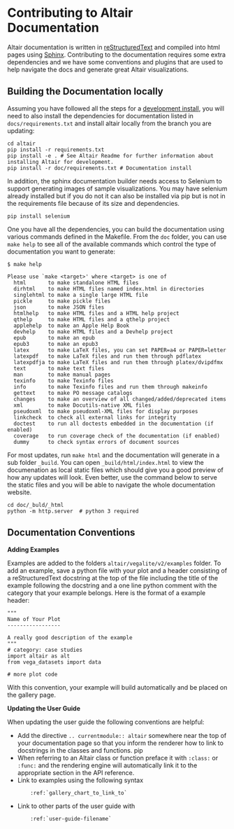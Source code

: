 # Contributing to Altair Documentation

Altair documentation is written in [reStructuredText](http://docutils.sourceforge.net/rst.html) and compiled into html pages using [Sphinx](http://www.sphinx-doc.org/en/master/). Contributing to the documentation requires some extra dependencies and we have some conventions and plugins that are used to help navigate the docs and generate great Altair visualizations. 

## Building the Documentation locally

Assuming you have followed all the steps for a [development install](../README.md), you will need to also install the dependencies for documentation listed in  `docs/requirements.txt` and install altair locally from the branch you are updating: 

```
cd altair
pip install -r requirements.txt 
pip install -e . # See Altair Readme for further information about installing Altair for development. 
pip install -r doc/requirements.txt # Documentation install 
```
In addition, the sphinx documentation builder needs access to Selenium to support generating images of sample visualizations. You may have selenium already installed but if you do not it can also be installed via pip but is not in the requirements file because of its size and dependencies. 

```
pip install selenium
```

One you have all the dependencies, you can build the documentation using various commands defined in the Makefile. From the `doc` folder, you can use `make help` to see all of the available commands which control the type of documentation you want to generate:

```
$ make help

Please use `make <target>' where <target> is one of
  html       to make standalone HTML files
  dirhtml    to make HTML files named index.html in directories
  singlehtml to make a single large HTML file
  pickle     to make pickle files
  json       to make JSON files
  htmlhelp   to make HTML files and a HTML help project
  qthelp     to make HTML files and a qthelp project
  applehelp  to make an Apple Help Book
  devhelp    to make HTML files and a Devhelp project
  epub       to make an epub
  epub3      to make an epub3
  latex      to make LaTeX files, you can set PAPER=a4 or PAPER=letter
  latexpdf   to make LaTeX files and run them through pdflatex
  latexpdfja to make LaTeX files and run them through platex/dvipdfmx
  text       to make text files
  man        to make manual pages
  texinfo    to make Texinfo files
  info       to make Texinfo files and run them through makeinfo
  gettext    to make PO message catalogs
  changes    to make an overview of all changed/added/deprecated items
  xml        to make Docutils-native XML files
  pseudoxml  to make pseudoxml-XML files for display purposes
  linkcheck  to check all external links for integrity
  doctest    to run all doctests embedded in the documentation (if enabled)
  coverage   to run coverage check of the documentation (if enabled)
  dummy      to check syntax errors of document sources

```
For most updates, run `make html` and the documentation will generate in a sub folder `_build`. You can open `_build/html/index.html` to view the documenation as local static files which should give you a good preview of how any updates will look. Even better, use the command below to serve the static files and you will be able to navigate the whole documentation website. 

```
cd doc/_buld/_html
python -m http.server  # python 3 required
```

## Documentation Conventions

**Adding Examples**

Examples are added to the folders `altair/vegalite/v2/examples` folder. To add an example, save a python file with your plot and a header consisting of a reStructuredText docstring at the top of the file including the title of the example following the docstring and a one line python comment with the category that your example belongs. Here is the format of a example header: 

```
"""
Name of Your Plot
-----------------

A really good description of the example
"""
# category: case studies 
import altair as alt
from vega_datasets import data

# more plot code
```
With this convention, your example will build automatically and be placed on the gallery page. 

**Updating the User Guide**

When updating the user guide the following conventions are helpful: 

* Add the directive ``.. currentmodule:: altair`` somewhere near the top of your documentation page so that you inform the renderer how to link to docstrings in the classes and functions. pip
* When referring to an Altair class or function preface it with ``:class:`` or ``:func:`` and the rendering engine will automatically link it to the appropriate section in the API reference. 
* Link to examples using the following syntax 
    ```
        :ref:`gallery_chart_to_link_to`
    ```
* Link to other parts of the user guide with
    ```
        :ref:`user-guide-filename`
    ```



